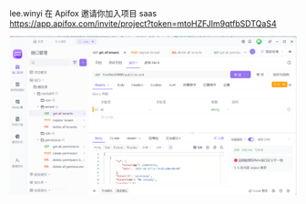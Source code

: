 
lee.winyi 在 Apifox 邀请你加入项目 saas https://app.apifox.com/invite/project?token=mtoHZFJIm9qtfbSDTQaS4

![](./images/apifox.png)